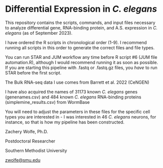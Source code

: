 # Differential Expression in *C. elegans*
This repository contains the scripts, commands, and input files necessary to analyze differential gene, RNA-binding protein, and A.S. expression in *C. elegans* (as of September 2023).

I have ordered the R scripts in chronological order (1-9). I recommend running all scripts in this order to generate the correct files and file types.

You can run STAR and JUM workflow any time before R script #6 (JUM file automation.R), although I would recommend running it as soon as possible. If you are starting this pipeline with .fastq or .fastq.gz files, you *have* to run STAR before the first script.

The Bulk RNA-seq data I use comes from Barrett et al. 2022 (CeNGEN)

I have also acquired the names of 31173 known *C. elegans* genes (genenames.csv) and 484 known *C. elegans* RNA-binding proteins (simplemine_results.csv) from WormBase

You will need to adjust the parameters in these files for the specific cell types you are interested in - I was interested in 46 *C. elegans* neurons, for instance, so that is how my pipeline has been constructed.

Zachery Wolfe, Ph.D.

Postdoctoral Researcher

Southern Methodist University

zwolfe@smu.edu

